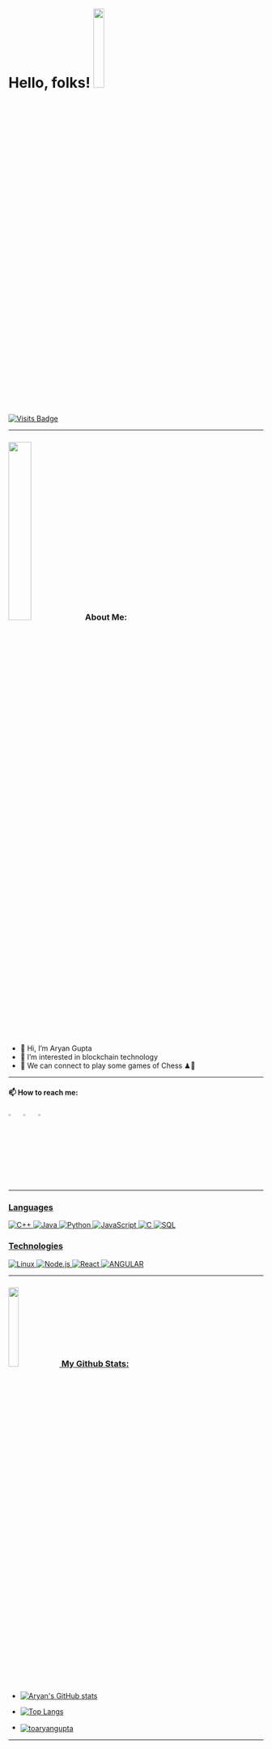 # Hello, folks! <img src="https://user-images.githubusercontent.com/99306046/156202483-11ca7c36-1c2a-4f3e-98bb-6096ae047dd5.gif" width="20%">

[![Visits Badge](https://badges.pufler.dev/visits/toaryangupta/toaryangupta)](https://badges.pufler.dev/visits/toaryangupta/toaryangupta)

<hr> 

### <img src="https://github.com/TheDudeThatCode/TheDudeThatCode/blob/master/Assets/Developer.gif" width="30%">About Me:

- 👋 Hi, I’m Aryan Gupta
- 👀 I’m interested in blockchain technology
-  👯 We can connect to play some games of Chess ♟🙂
<!-- - 💞️ I’m looking to collaborate on any project -->

<hr> 

 #### 📫 How to reach me:
  
[<img src="https://img.icons8.com/color/48/000000/twitter.png" width="3.5%"/>](https://twitter.com/its_AryanGupta)  &nbsp; [<img src="https://img.icons8.com/color/48/000000/linkedin.png" width="3.5%"/>](https://www.linkedin.com/in/toaryangupta/)  &nbsp;  <a href="mailto:toaryangupta@gmail.com"> <img src="https://img.icons8.com/fluent/48/000000/gmail.png" width="3.5%"/>

 <hr> 

### Languages
  
![C++](https://img.shields.io/badge/-C++-000?&logo=c%2b%2b&logoColor=00599C)
![Java](https://img.shields.io/badge/-Java-000?&logo=Java&logoColor=007396)
![Python](https://img.shields.io/badge/-Python-000?&logo=Python)
![JavaScript](https://img.shields.io/badge/-JavaScript-000?&logo=JavaScript)
![C](https://img.shields.io/badge/-C-000?&logo=C)
![SQL](https://img.shields.io/badge/-SQL-000?&logo=MySQL)
  

### Technologies

<!-- ![Docker](https://img.shields.io/badge/-Docker-000?&logo=Docker)
![Kubernetes](https://img.shields.io/badge/-Kubernetes-000?&logo=Kubernetes) -->
![Linux](https://img.shields.io/badge/-Linux-000?&logo=Linux)
![Node.js](https://img.shields.io/badge/-Node.js-000?&logo=node.js)
![React](https://img.shields.io/badge/-React-000?&logo=React)
![ANGULAR](https://img.shields.io/badge/-Angular-000?&logo=Angular)


<!---
toaryangupta/toaryangupta is a ✨ special ✨ repository because its `README.md` (this file) appears on your GitHub profile.
You can click the Preview link to take a look at your changes.
--->

<hr> 

### <img src='https://media1.giphy.com/media/du3J3cXyzhj75IOgvA/giphy.gif?cid=ecf05e47x2g034i9pzwtzzsd3xgg2w9nr94t4tflbbgo3008&rid=giphy.gif' width='20%'> My Github Stats:



- ![Aryan's GitHub stats](https://github-readme-stats.vercel.app/api?username=toaryangupta&show_icons=true&theme=radical)

- ![Top Langs](https://github-readme-stats.vercel.app/api/top-langs/?username=toaryangupta&layout=compact&theme=radical)
 
- <p><img align="center" src="https://github-readme-streak-stats.herokuapp.com/?user=toaryangupta&theme=radical" alt="toaryangupta" /></p>


<hr> 
 





<!-- <a href="https://github.com/toaryangupta/">
  <img align="center" src="https://github-readme-stats.vercel.app/api?username=toaryangupta&show_icons=true&theme=radical" />
</a>

<a href="https://github.com/anuraghazra/convoychat">
  <img align="center" src="https://github-readme-stats.vercel.app/api/top-langs/?username=toaryangupta&layout=compact&theme=radical" />
</a>
 -->

